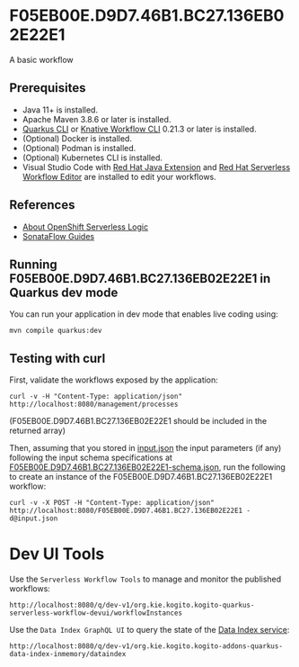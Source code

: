 # F05EB00E.D9D7.46B1.BC27.136EB02E22E1

A basic workflow

## Prerequisites
* Java 11+ is installed.
* Apache Maven 3.8.6 or later is installed.
* [Quarkus CLI](https://quarkus.io/guides/cli-tooling) or [Knative Workflow CLI](https://kiegroup.github.io/kogito-docs/serverlessworkflow/latest/testing-and-troubleshooting/kn-plugin-workflow-overview.html) 0.21.3 or later is installed.
* (Optional) Docker is installed.
* (Optional) Podman is installed.
* (Optional) Kubernetes CLI is installed.
* Visual Studio Code with [Red Hat Java Extension](https://marketplace.visualstudio.com/items?itemName=redhat.java) and 
[Red Hat Serverless Workflow Editor](https://marketplace.visualstudio.com/items?itemName=redhat.vscode-extension-serverless-workflow-editor) 
are installed to edit your workflows.

## References
* [About OpenShift Serverless Logic](https://openshift-knative.github.io/docs/docs/latest/serverless-logic/about.html)
* [SonataFlow Guides](https://kiegroup.github.io/kogito-docs/serverlessworkflow/latest/index.html)

## Running F05EB00E.D9D7.46B1.BC27.136EB02E22E1 in Quarkus dev mode
You can run your application in dev mode that enables live coding using:

```shell script
mvn compile quarkus:dev
```

## Testing with curl
First, validate the workflows exposed by the application:
```shell script
curl -v -H "Content-Type: application/json" http://localhost:8080/management/processes
```
(F05EB00E.D9D7.46B1.BC27.136EB02E22E1 should be included in the returned array)

Then, assuming that you stored in [input.json](./input.json) the input parameters (if any) following the input schema specifications at
[F05EB00E.D9D7.46B1.BC27.136EB02E22E1-schema.json](./src/main/resources/schemas/F05EB00E.D9D7.46B1.BC27.136EB02E22E1-schema.json ), run the following to create an
instance of the F05EB00E.D9D7.46B1.BC27.136EB02E22E1 workflow:
```shell script
curl -v -X POST -H "Content-Type: application/json" http://localhost:8080/F05EB00E.D9D7.46B1.BC27.136EB02E22E1 -d@input.json
```

# Dev UI Tools
Use the `Serverless Workflow Tools` to manage and monitor the published workflows:
```
http://localhost:8080/q/dev-v1/org.kie.kogito.kogito-quarkus-serverless-workflow-devui/workflowInstances
```

Use the `Data Index GraphQL UI` to query the state of the [Data Index service](https://sonataflow.org/serverlessworkflow/main/data-index/data-index-core-concepts.html):
```
http://localhost:8080/q/dev-v1/org.kie.kogito.kogito-addons-quarkus-data-index-inmemory/dataindex
```
